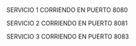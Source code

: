 SERVICIO 1 CORRIENDO EN PUERTO 8080

SERVICIO 2 CORRIENDO EN PUERTO 8081

SERVICIO 3 CORRIENDO EN PUERTO 8083
